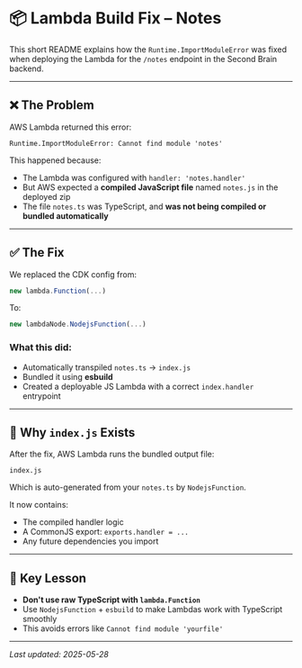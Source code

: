 # 📦 Lambda Build Fix – Notes

This short README explains how the `Runtime.ImportModuleError` was fixed when deploying the Lambda for the `/notes` endpoint in the Second Brain backend.

---

## ❌ The Problem

AWS Lambda returned this error:
```
Runtime.ImportModuleError: Cannot find module 'notes'
```

This happened because:

- The Lambda was configured with `handler: 'notes.handler'`
- But AWS expected a **compiled JavaScript file** named `notes.js` in the deployed zip
- The file `notes.ts` was TypeScript, and **was not being compiled or bundled automatically**

---

## ✅ The Fix

We replaced the CDK config from:

```ts
new lambda.Function(...)
```

To:

```ts
new lambdaNode.NodejsFunction(...)
```

### What this did:
- Automatically transpiled `notes.ts` → `index.js`
- Bundled it using **esbuild**
- Created a deployable JS Lambda with a correct `index.handler` entrypoint

---

## 📄 Why `index.js` Exists

After the fix, AWS Lambda runs the bundled output file:
```
index.js
```

Which is auto-generated from your `notes.ts` by `NodejsFunction`.

It now contains:
- The compiled handler logic
- A CommonJS export: `exports.handler = ...`
- Any future dependencies you import

---

## 🧠 Key Lesson

- **Don't use raw TypeScript with `lambda.Function`**
- Use `NodejsFunction` + `esbuild` to make Lambdas work with TypeScript smoothly
- This avoids errors like `Cannot find module 'yourfile'`

---

_Last updated: 2025-05-28_
